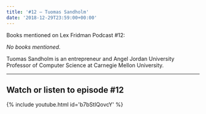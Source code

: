 ```yaml
---
title: '#12 – Tuomas Sandholm'
date: '2018-12-29T23:59:00+00:00'
---
```


Books mentioned on Lex Fridman Podcast #12:

*No books mentioned.*

Tuomas Sandholm is an entrepreneur and Angel Jordan University Professor of Computer Science at Carnegie Mellon University.

- - - - - -

## Watch or listen to episode #12

{% include youtube.html id='b7bStIQovcY' %}